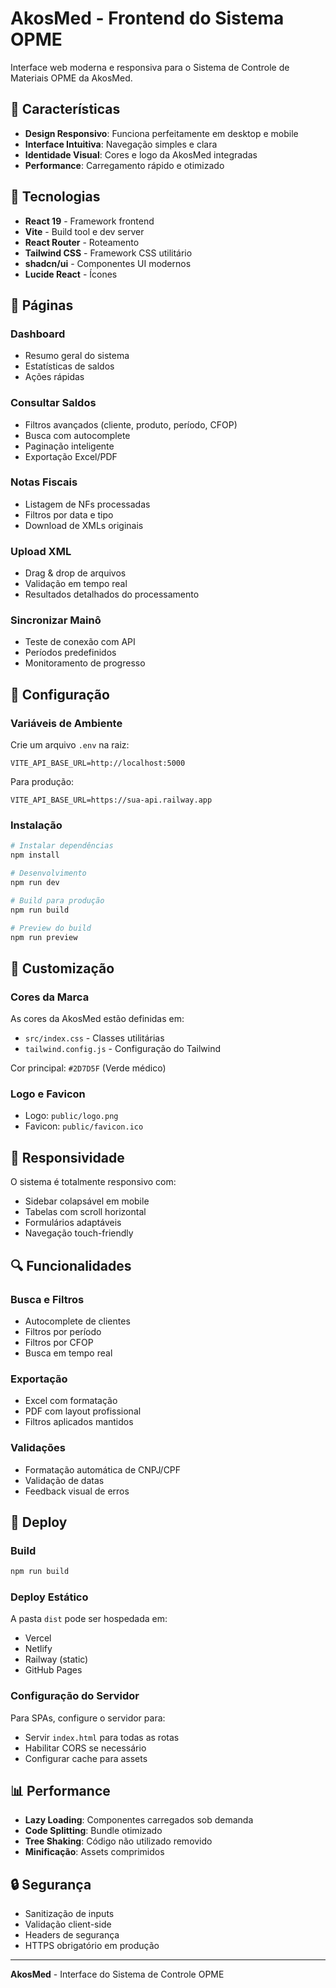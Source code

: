 # AkosMed - Frontend do Sistema OPME

Interface web moderna e responsiva para o Sistema de Controle de Materiais OPME da AkosMed.

## 🎨 Características

- **Design Responsivo**: Funciona perfeitamente em desktop e mobile
- **Interface Intuitiva**: Navegação simples e clara
- **Identidade Visual**: Cores e logo da AkosMed integradas
- **Performance**: Carregamento rápido e otimizado

## 🚀 Tecnologias

- **React 19** - Framework frontend
- **Vite** - Build tool e dev server
- **React Router** - Roteamento
- **Tailwind CSS** - Framework CSS utilitário
- **shadcn/ui** - Componentes UI modernos
- **Lucide React** - Ícones

## 📱 Páginas

### Dashboard
- Resumo geral do sistema
- Estatísticas de saldos
- Ações rápidas

### Consultar Saldos
- Filtros avançados (cliente, produto, período, CFOP)
- Busca com autocomplete
- Paginação inteligente
- Exportação Excel/PDF

### Notas Fiscais
- Listagem de NFs processadas
- Filtros por data e tipo
- Download de XMLs originais

### Upload XML
- Drag & drop de arquivos
- Validação em tempo real
- Resultados detalhados do processamento

### Sincronizar Mainô
- Teste de conexão com API
- Períodos predefinidos
- Monitoramento de progresso

## 🔧 Configuração

### Variáveis de Ambiente

Crie um arquivo `.env` na raiz:

```env
VITE_API_BASE_URL=http://localhost:5000
```

Para produção:
```env
VITE_API_BASE_URL=https://sua-api.railway.app
```

### Instalação

```bash
# Instalar dependências
npm install

# Desenvolvimento
npm run dev

# Build para produção
npm run build

# Preview do build
npm run preview
```

## 🎨 Customização

### Cores da Marca

As cores da AkosMed estão definidas em:
- `src/index.css` - Classes utilitárias
- `tailwind.config.js` - Configuração do Tailwind

Cor principal: `#2D7D5F` (Verde médico)

### Logo e Favicon

- Logo: `public/logo.png`
- Favicon: `public/favicon.ico`

## 📱 Responsividade

O sistema é totalmente responsivo com:
- Sidebar colapsável em mobile
- Tabelas com scroll horizontal
- Formulários adaptáveis
- Navegação touch-friendly

## 🔍 Funcionalidades

### Busca e Filtros
- Autocomplete de clientes
- Filtros por período
- Filtros por CFOP
- Busca em tempo real

### Exportação
- Excel com formatação
- PDF com layout profissional
- Filtros aplicados mantidos

### Validações
- Formatação automática de CNPJ/CPF
- Validação de datas
- Feedback visual de erros

## 🚀 Deploy

### Build
```bash
npm run build
```

### Deploy Estático
A pasta `dist` pode ser hospedada em:
- Vercel
- Netlify
- Railway (static)
- GitHub Pages

### Configuração do Servidor
Para SPAs, configure o servidor para:
- Servir `index.html` para todas as rotas
- Habilitar CORS se necessário
- Configurar cache para assets

## 📊 Performance

- **Lazy Loading**: Componentes carregados sob demanda
- **Code Splitting**: Bundle otimizado
- **Tree Shaking**: Código não utilizado removido
- **Minificação**: Assets comprimidos

## 🔒 Segurança

- Sanitização de inputs
- Validação client-side
- Headers de segurança
- HTTPS obrigatório em produção

---

**AkosMed** - Interface do Sistema de Controle OPME

